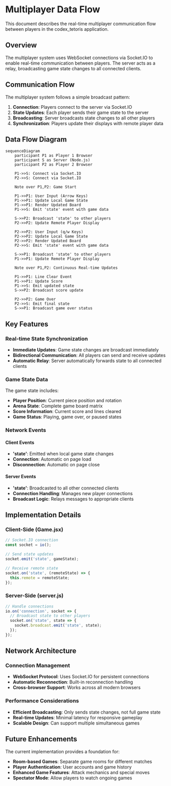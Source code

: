 # Multiplayer Data Flow

This document describes the real-time multiplayer communication flow between players in the codex_tetoris application.

## Overview

The multiplayer system uses WebSocket connections via Socket.IO to enable real-time communication between players. The server acts as a relay, broadcasting game state changes to all connected clients.

## Communication Flow

The multiplayer system follows a simple broadcast pattern:

1. **Connection**: Players connect to the server via Socket.IO
2. **State Updates**: Each player sends their game state to the server
3. **Broadcasting**: Server broadcasts state changes to all other players
4. **Synchronization**: Players update their displays with remote player data

## Data Flow Diagram

```mermaid
sequenceDiagram
    participant P1 as Player 1 Browser
    participant S as Server (Node.js)
    participant P2 as Player 2 Browser
    
    P1->>S: Connect via Socket.IO
    P2->>S: Connect via Socket.IO
    
    Note over P1,P2: Game Start
    
    P1->>P1: User Input (Arrow Keys)
    P1->>P1: Update Local Game State
    P1->>P1: Render Updated Board
    P1->>S: Emit 'state' event with game data
    
    S->>P2: Broadcast 'state' to other players
    P2->>P2: Update Remote Player Display
    
    P2->>P2: User Input (q/w Keys)
    P2->>P2: Update Local Game State
    P2->>P2: Render Updated Board
    P2->>S: Emit 'state' event with game data
    
    S->>P1: Broadcast 'state' to other players
    P1->>P1: Update Remote Player Display
    
    Note over P1,P2: Continuous Real-time Updates
    
    P1->>P1: Line Clear Event
    P1->>P1: Update Score
    P1->>S: Emit updated state
    S->>P2: Broadcast score update
    
    P2->>P2: Game Over
    P2->>S: Emit final state
    S->>P1: Broadcast game over status
```

## Key Features

### Real-time State Synchronization
- **Immediate Updates**: Game state changes are broadcast immediately
- **Bidirectional Communication**: All players can send and receive updates
- **Automatic Relay**: Server automatically forwards state to all connected clients

### Game State Data

The game state includes:
- **Player Position**: Current piece position and rotation
- **Arena State**: Complete game board matrix
- **Score Information**: Current score and lines cleared
- **Game Status**: Playing, game over, or paused states

### Network Events

#### Client Events
- **'state'**: Emitted when local game state changes
- **Connection**: Automatic on page load
- **Disconnection**: Automatic on page close

#### Server Events
- **'state'**: Broadcasted to all other connected clients
- **Connection Handling**: Manages new player connections
- **Broadcast Logic**: Relays messages to appropriate clients

## Implementation Details

### Client-Side (Game.jsx)
```javascript
// Socket.IO connection
const socket = io();

// Send state updates
socket.emit('state', gameState);

// Receive remote state
socket.on('state', (remoteState) => {
  this.remote = remoteState;
});
```

### Server-Side (server.js)
```javascript
// Handle connections
io.on('connection', socket => {
  // Broadcast state to other players
  socket.on('state', state => {
    socket.broadcast.emit('state', state);
  });
});
```

## Network Architecture

### Connection Management
- **WebSocket Protocol**: Uses Socket.IO for persistent connections
- **Automatic Reconnection**: Built-in reconnection handling
- **Cross-browser Support**: Works across all modern browsers

### Performance Considerations
- **Efficient Broadcasting**: Only sends state changes, not full game state
- **Real-time Updates**: Minimal latency for responsive gameplay
- **Scalable Design**: Can support multiple simultaneous games

## Future Enhancements

The current implementation provides a foundation for:
- **Room-based Games**: Separate game rooms for different matches
- **Player Authentication**: User accounts and game history
- **Enhanced Game Features**: Attack mechanics and special moves
- **Spectator Mode**: Allow players to watch ongoing games 